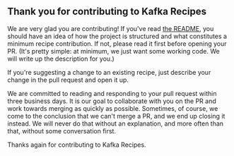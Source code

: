 ## Thank you for contributing to Kafka Recipes

We are very glad you are contributing! If you've read [the README](https://github.com/confluentinc/kafka-recipes/blob/master/README.md), you should have an idea of how the project is structured and what constitutes a minimum recipe contribution. If not, please read it first before opening your PR. (It's pretty simple: at minimum, we just want some working code. We will write up the description for you.)

If you're suggesting a change to an existing recipe, just describe your change in the pull request and open it up.

We are committed to reading and responding to your pull request within three business days. It is our goal to collaborate with you on the PR and work towards merging as quickly as possible. Sometimes, of course, we come to the conclusion that we can't merge a PR, and we end up closing it instead. We will never do that without an explanation, and more often than that, without some conversation first.

Thanks again for contributing to Kafka Recipes.
